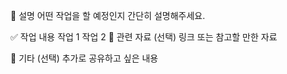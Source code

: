 📝 설명
어떤 작업을 할 예정인지 간단히 설명해주세요.

✅ 작업 내용
 작업 1
 작업 2
📎 관련 자료 (선택)
링크 또는 참고할 만한 자료

💬 기타 (선택)
추가로 공유하고 싶은 내용
